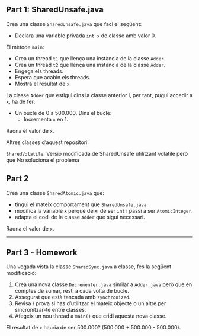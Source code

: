 ## Part 1: SharedUnsafe.java

Crea una classe `SharedUnsafe.java` que faci el següent:

* Declara una variable privada `int x` de classe amb valor 0.

El mètode `main`:

* Crea un thread `t1` que llença una instància de la classe `Adder`.
* Crea un thread `t2` que llença una instància de la classe `Adder`.
* Engega els threads.
* Espera que acabin els threads.
* Mostra el resultat de `x`.

La classe `Adder` que estigui dins la classe anterior i, per tant, pugui accedir a `x`, ha de fer:

* Un bucle de 0 a 500.000. Dins el bucle:
    * Incrementa `x` en 1.

Raona el valor de `x`.

Altres classes d’aquest repositori:

`SharedVolatile`: Versió modificada de SharedUnsafe utilitzant volatile però que No soluciona el problema

## Part 2

Crea una classe `SharedAtomic.java` que:

* tingui el mateix comportament que `SharedUnsafe.java`.
* modifica la variable `x` perquè deixi de ser `int` i passi a ser `AtomicInteger`.
* adapta el codi de la classe `Adder` que sigui necessari.

Raona el valor de `x`.

---

## Part 3 - Homework

Una vegada vista la classe `SharedSync.java` a classe, fes la següent modificació:

1.  Crea una nova classe `Decrementer.java` similar a `Adder.java` però que en comptes de sumar, resti a cada volta de bucle.
2.  Assegurat que està tancada amb `synchronized`.
3.  Revisa / prova si has d’utilitzar el mateix objecte o un altre per sincronitzar-te entre classes.
4.  Afegeix un nou thread a `main()` que cridi aquesta nova classe.

El resultat de `x` hauria de ser 500.000? (500.000 + 500.000 - 500.000).